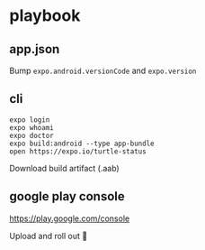 # playbook

## app.json

Bump `expo.android.versionCode` and `expo.version`

## cli

    expo login
    expo whoami
    expo doctor
    expo build:android --type app-bundle
    open https://expo.io/turtle-status

Download build artifact (.aab)

## google play console

https://play.google.com/console

Upload and roll out 🎉
